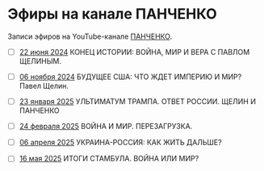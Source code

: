 # Эфиры на канале ПАНЧЕНКО

Записи эфиров на YouTube-канале [ПАНЧЕНКО](https://www.youtube.com/@PANCHENKODIANA).

- [ ] [22 июня 2024](2024_06_22.md) КОНЕЦ ИСТОРИИ: ВОЙНА, МИР И ВЕРА С ПАВЛОМ ЩЕЛИНЫМ.
- [ ] [06 ноября 2024](2024_11_06.md) БУДУЩЕЕ США: ЧТО ЖДЕТ ИМПЕРИЮ И МИР? Павел Щелин.
- [ ] [23 января 2025](2025_01_23.md) УЛЬТИМАТУМ ТРАМПА. ОТВЕТ РОССИИ. ЩЕЛИН И ПАНЧЕНКО
- [ ] [24 февраля 2025](2025_02_24.md) ВОЙНА И МИР. ПЕРЕЗАГРУЗКА.
- [ ] [06 апреля 2025](2025_04_06.md) УКРАИНА-РОССИЯ: КАК ЖИТЬ ДАЛЬШЕ?
- [ ] [16 мая 2025](2025_05_16.md) ИТОГИ СТАМБУЛА. ВОЙНА ИЛИ МИР?

